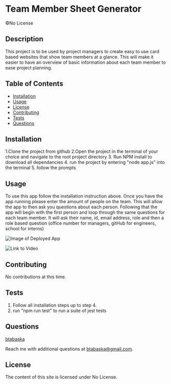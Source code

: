 # Team Member Sheet Generator

©No License

## Description

This project is to be used by project managers to create easy to use card based websites that show team members at a glance. This will make it easier to have an overview of basic information about each team member to ease project planning.

## Table of Contents

- [Installation](#installation)
- [Usage](#usage)
- [License](#license)
- [Contributing](#contributing)
- [Tests](#tests)
- [Questions](#questions)

## Installation

1.Clone the project from github
2.Open the project in the terminal of your choice and navigate to the root project directory 3. Run NPM install to download all dependancies 4. run the project by entering "node app.js" into the terminal 5. follow the prompts

## Usage

To use this app follow the installation instruction above. Once you have the app running please enter the amount of people on the team. This will allow the app to then ask you questions about each person. Following that the app will begin with the first person and loop through the same questions for each team member. It will ask their name, id, email address, role and then a role based question (office number for managers, gitHub for engineers, school for interns)

![Image of Deployed App](https://i.imgur.com/N5NWL6A.png "Image of Deployed App")

![Link to Video](https://www.youtube.com/watch?v=aEr8xmD8uSg)

## Contributing

No contributions at this time.

## Tests

1. Follow all installation steps up to step 4.
2. run "npm run test" to run a suite of jest tests

## Questions

[btabaska](https://www.github.com/btabaska)

Reach me with additional questions at btabaska@gmail.com.

## License

The content of this site is licensed under No License.
